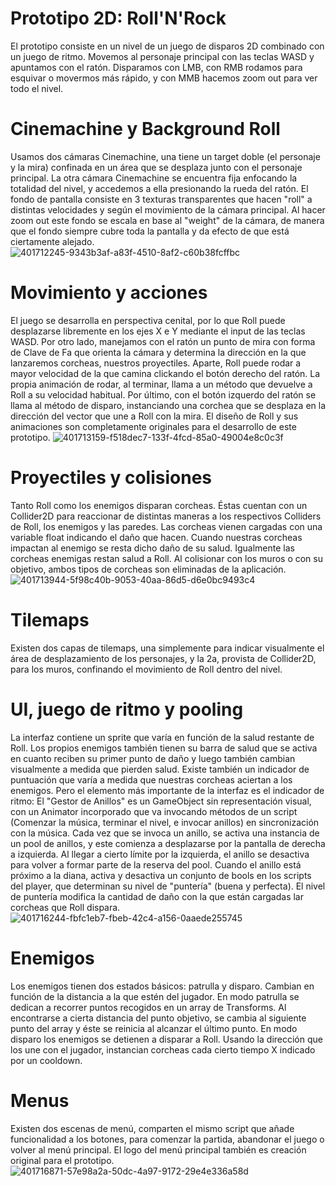 # Prototipo 2D: Roll'N'Rock
El prototipo consiste en un nivel de un juego de disparos 2D combinado con un juego de ritmo.
Movemos al personaje principal con las teclas WASD y apuntamos con el ratón. Disparamos con LMB, con RMB rodamos para esquivar o movermos más rápido, y con MMB hacemos zoom out para ver todo el nivel.

# Cinemachine y Background Roll
Usamos dos cámaras Cinemachine, una tiene un target doble (el personaje y la mira) confinada en un área que se desplaza junto con el personaje principal.
La otra cámara Cinemachine se encuentra fija enfocando la totalidad del nivel, y accedemos a ella presionando la rueda del ratón.
El fondo de pantalla consiste en 3 texturas transparentes que hacen "roll" a distintas velocidades y según el movimiento de la cámara principal.
Al hacer zoom out este fondo se escala en base al "weight" de la cámara, de manera que el fondo siempre cubre toda la pantalla y da efecto de que está ciertamente alejado.
![401712245-9343b3af-a83f-4510-8af2-c60b38fcffbc](https://github.com/user-attachments/assets/a7287658-eeb3-4eef-97d3-3f750faf2894)

# Movimiento y acciones
El juego se desarrolla en perspectiva cenital, por lo que Roll puede desplazarse libremente en los ejes X e Y mediante el input de las teclas WASD.
Por otro lado, manejamos con el ratón un punto de mira con forma de Clave de Fa que orienta la cámara y determina la dirección en la que lanzaremos corcheas, nuestros proyectiles.
Aparte, Roll puede rodar a mayor velocidad de la que camina clickando el botón derecho del ratón. La propia animación de rodar, al terminar, llama a un método que devuelve a Roll a su velocidad habitual.
Por último, con el botón izquerdo del ratón se llama al método de disparo, instanciando una corchea que se desplaza en la dirección del vector que une a Roll con la mira.
El diseño de Roll y sus animaciones son completamente originales para el desarrollo de este prototipo.
![401713159-f518dec7-133f-4fcd-85a0-49004e8c0c3f](https://github.com/user-attachments/assets/fd426984-acbb-4fe9-82d1-78afac4bf7cc)

# Proyectiles y colisiones
Tanto Roll como los enemigos disparan corcheas. Éstas cuentan con un Collider2D para reaccionar de distintas maneras a los respectivos Colliders de Roll, los enemigos y las paredes.
Las corcheas vienen cargadas con una variable float indicando el daño que hacen. Cuando nuestras corcheas impactan al enemigo se resta dicho daño de su salud. Igualmente las corcheas enemigas restan salud a Roll.
Al colisionar con los muros o con su objetivo, ambos tipos de corcheas son eliminadas de la aplicación.
![401713944-5f98c40b-9053-40aa-86d5-d6e0bc9493c4](https://github.com/user-attachments/assets/46736b89-175a-4e3e-95e8-34b13c08d768)

# Tilemaps
Existen dos capas de tilemaps, una simplemente para indicar visualmente el área de desplazamiento de los personajes, y la 2a, provista de Collider2D, para los muros, confinando el movimiento de Roll dentro del nivel.

# UI, juego de ritmo y pooling
La interfaz contiene un sprite que varía en función de la salud restante de Roll.
Los propios enemigos también tienen su barra de salud que se activa en cuanto reciben su primer punto de daño y luego también cambian visualmente a medida que pierden salud.
Existe también un indicador de puntuación que varía a medida que nuestras corcheas aciertan a los enemigos.
Pero el elemento más importante de la interfaz es el indicador de ritmo:
El "Gestor de Anillos" es un GameObject sin representación visual, con un Animator incorporado que va invocando métodos de un script (Comenzar la música, terminar el nivel, e invocar anillos) en sincronización con la música.
Cada vez que se invoca un anillo, se activa una instancia de un pool de anillos, y este comienza a desplazarse por la pantalla de derecha a izquierda.
Al llegar a cierto límite por la izquierda, el anillo se desactiva para volver a formar parte de la reserva del pool.
Cuando el anillo está próximo a la diana, activa y desactiva un conjunto de bools en los scripts del player, que determinan su nivel de "puntería" (buena y perfecta).
El nivel de puntería modifica la cantidad de daño con la que están cargadas lar corcheas que Roll dispara.
![401716244-fbfc1eb7-fbeb-42c4-a156-0aaede255745](https://github.com/user-attachments/assets/9658502b-1ac3-4a0a-b639-8852de6ba9a0)

# Enemigos
Los enemigos tienen dos estados básicos: patrulla y disparo. Cambian en función de la distancia a la que estén del jugador.
En modo patrulla se dedican a recorrer puntos recogidos en un array de Transforms. Al encontrarse a cierta distancia del punto objetivo, se cambia al siguiente punto del array y éste se reinicia al alcanzar el último punto.
En modo disparo los enemigos se detienen a disparar a Roll. Usando la dirección que los une con el jugador, instancian corcheas cada cierto tiempo X indicado por un cooldown.

# Menus
Existen dos escenas de menú, comparten el mismo script que añade funcionalidad a los botones, para comenzar la partida, abandonar el juego o volver al menú principal.
El logo del menú principal también es creación original para el prototipo.
![401716871-57e98a2a-50dc-4a97-9172-29e4e336a58d](https://github.com/user-attachments/assets/9b5786e0-bd8f-48c2-940d-6181950251fd)
